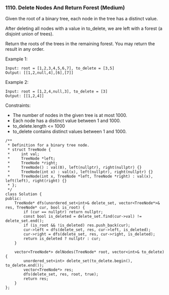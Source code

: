 ### 1110. Delete Nodes And Return Forest (Medium)

Given the root of a binary tree, each node in the tree has a distinct value.

After deleting all nodes with a value in to_delete, we are left with a forest (a disjoint union of trees).

Return the roots of the trees in the remaining forest. You may return the result in any order.

Example 1:

```
Input: root = [1,2,3,4,5,6,7], to_delete = [3,5]
Output: [[1,2,null,4],[6],[7]]
```
Example 2:

```
Input: root = [1,2,4,null,3], to_delete = [3]
Output: [[1,2,4]]
```

Constraints:

- The number of nodes in the given tree is at most 1000.
- Each node has a distinct value between 1 and 1000.
- to_delete.length <= 1000
- to_delete contains distinct values between 1 and 1000.

```
/**
 * Definition for a binary tree node.
 * struct TreeNode {
 *     int val;
 *     TreeNode *left;
 *     TreeNode *right;
 *     TreeNode() : val(0), left(nullptr), right(nullptr) {}
 *     TreeNode(int x) : val(x), left(nullptr), right(nullptr) {}
 *     TreeNode(int x, TreeNode *left, TreeNode *right) : val(x), left(left), right(right) {}
 * };
 */
class Solution {
public:
    TreeNode* dfs(unordered_set<int>& delete_set, vector<TreeNode*>& res, TreeNode* cur, bool is_root) {
        if (cur == nullptr) return nullptr;
        const bool is_deleted = delete_set.find(cur->val) != delete_set.end();
        if (is_root && !is_deleted) res.push_back(cur);
        cur->left = dfs(delete_set, res, cur->left, is_deleted);
        cur->right = dfs(delete_set, res, cur->right, is_deleted);
        return is_deleted ? nullptr : cur;
    }
    
    vector<TreeNode*> delNodes(TreeNode* root, vector<int>& to_delete) {
        unordered_set<int> delete_set(to_delete.begin(), to_delete.end());
        vector<TreeNode*> res;
        dfs(delete_set, res, root, true);
        return res;
    }
};
```
